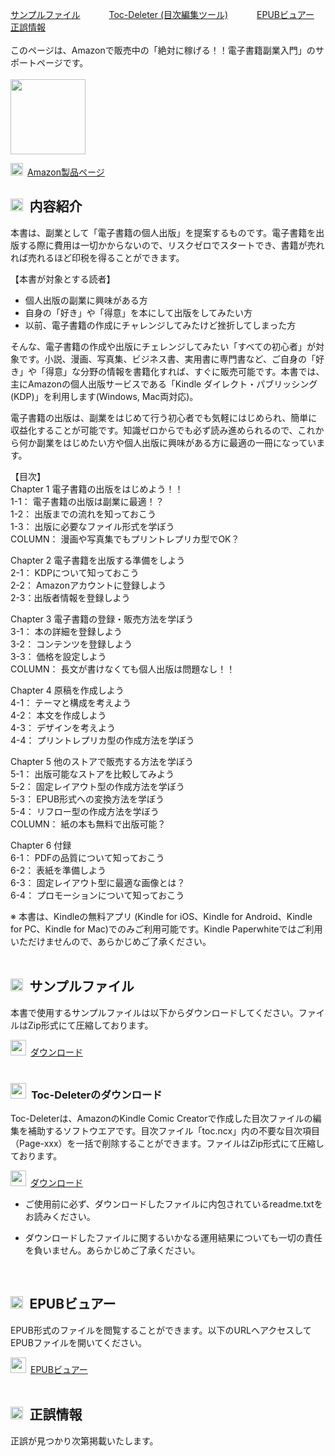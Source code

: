 [サンプルファイル](#jump-there1)  　　　[Toc-Deleter (目次編集ツール)](#jump-there2)  　　　[EPUBビュアー](#jump-there3) 　　　[正誤情報](#jump-there4)
<br/>
<br/>
このページは、Amazonで販売中の「絶対に稼げる！！電子書籍副業入門」のサポートページです。  
<br/>
<img src="https://user-images.githubusercontent.com/65753345/83375456-e44af500-a409-11ea-9466-92ffb5ef01f0.jpg" width="120px">

<img src="https://user-images.githubusercontent.com/62088244/76576777-7c6dc800-6506-11ea-9b86-0894fb827c7e.png" width="20px">&ensp;<a href="https://www.amazon.co.jp/dp/B089GJ7GXQ" target="_blank">Amazon製品ページ</a>
<br/>

## <img src="https://user-images.githubusercontent.com/65753345/83377381-62aa9580-a410-11ea-9313-8d4deca07672.png" width="20px">&ensp;内容紹介
本書は、副業として「電子書籍の個人出版」を提案するものです。電子書籍を出版する際に費用は一切かからないので、リスクゼロでスタートでき、書籍が売れれば売れるほど印税を得ることができます。  

【本書が対象とする読者】  
- 個人出版の副業に興味がある方  
- 自身の「好き」や「得意」を本にして出版をしてみたい方  
- 以前、電子書籍の作成にチャレンジしてみたけど挫折してしまった方  

そんな、電子書籍の作成や出版にチェレンジしてみたい「すべての初心者」が対象です。小説、漫画、写真集、ビジネス書、実用書に専門書など、ご自身の「好き」や「得意」な分野の情報を書籍化すれば、すぐに販売可能です。本書では、主にAmazonの個人出版サービスである「Kindle ダイレクト・パブリッシング (KDP)」を利用します(Windows, Mac両対応)。  

電子書籍の出版は、副業をはじめて行う初心者でも気軽にはじめられ、簡単に収益化することが可能です。知識ゼロからでも必ず読み進められるので、これから何か副業をはじめたい方や個人出版に興味がある方に最適の一冊になっています。  

【目次】  
Chapter 1 電子書籍の出版をはじめよう！！	  
1-1： 電子書籍の出版は副業に最適！？  
1-2： 出版までの流れを知っておこう  
1-3： 出版に必要なファイル形式を学ぼう  
COLUMN： 漫画や写真集でもプリントレプリカ型でOK？  

Chapter 2 電子書籍を出版する準備をしよう  
2-1： KDPについて知っておこう  
2-2： Amazonアカウントに登録しよう  
2-3：出版者情報を登録しよう

Chapter 3 電子書籍の登録・販売方法を学ぼう  
3-1： 本の詳細を登録しよう  
3-2： コンテンツを登録しよう  
3-3： 価格を設定しよう  
COLUMN： 長文が書けなくても個人出版は問題なし！！  

Chapter 4 原稿を作成しよう  
4-1： テーマと構成を考えよう  
4-2： 本文を作成しよう  
4-3： デザインを考えよう  
4-4： プリントレプリカ型の作成方法を学ぼう  

Chapter 5 他のストアで販売する方法を学ぼう  
5-1： 出版可能なストアを比較してみよう  
5-2： 固定レイアウト型の作成方法を学ぼう  
5-3： EPUB形式への変換方法を学ぼう  
5-4： リフロー型の作成方法を学ぼう  
COLUMN： 紙の本も無料で出版可能？  

Chapter 6 付録  
6-1： PDFの品質について知っておこう  
6-2： 表紙を準備しよう  
6-3： 固定レイアウト型に最適な画像とは？  
6-4： プロモーションについて知っておこう  

※ 本書は、Kindleの無料アプリ (Kindle for iOS、Kindle for Android、Kindle for PC、Kindle for Mac)でのみご利用可能です。Kindle Paperwhiteではご利用いただけませんので、あらかじめご了承ください。  
<br/>

## <img src="https://user-images.githubusercontent.com/65753345/83377381-62aa9580-a410-11ea-9313-8d4deca07672.png" width="20px">&ensp;<a name="jump-there1">サンプルファイル</a>

本書で使用するサンプルファイルは以下からダウンロードしてください。ファイルはZip形式にて圧縮しております。

<img src="https://user-images.githubusercontent.com/62088244/76489282-36aff180-646b-11ea-977c-f4ed77d5b8d8.png" width="25px">&ensp;[ダウンロード](https://github.com/mitubayasi/SPEB/raw/master/SAMPLE.zip)
<br/>
<br/>

### <img src="https://user-images.githubusercontent.com/65753345/83582684-20529700-a57d-11ea-8f98-dbddb23b77d6.png" width="25px">&ensp;<a name="jump-there2">Toc-Deleterのダウンロード</a>
  
Toc-Deleterは、AmazonのKindle Comic Creatorで作成した目次ファイルの編集を補助するソフトウエアです。目次ファイル「toc.ncx」内の不要な目次項目（Page-xxx）を一括で削除することができます。ファイルはZip形式にて圧縮しております。 

<img src="https://user-images.githubusercontent.com/62088244/76489282-36aff180-646b-11ea-977c-f4ed77d5b8d8.png" width="25px">&ensp;[ダウンロード](https://github.com/mitubayasi/Toc-Deleter/raw/master/Toc-Deleter.zip)

- ご使用前に必ず、ダウンロードしたファイルに内包されているreadme.txtをお読みください。

- ダウンロードしたファイルに関するいかなる運用結果についても一切の責任を負いません。あらかじめご了承ください。  
<br/>

## <img src="https://user-images.githubusercontent.com/65753345/83377381-62aa9580-a410-11ea-9313-8d4deca07672.png" width="20px">&ensp;<a name="jump-there3">EPUBビュアー</a>
EPUB形式のファイルを閲覧することができます。以下のURLへアクセスしてEPUBファイルを開いてください。  

<img src="https://user-images.githubusercontent.com/65753345/83375423-cbdada80-a409-11ea-904e-b87223f638e9.png" width="25px">&ensp;[EPUBビュアー](https://mitubayasi.github.io/SPEB/bibi/)
<br/>
<br/>

## <img src="https://user-images.githubusercontent.com/65753345/83377381-62aa9580-a410-11ea-9313-8d4deca07672.png" width="20px">&ensp;<a name="jump-there4">正誤情報</a>
正誤が見つかり次第掲載いたします。  
<br/>
<br/>
<br/>
<br/>
<br/>
<br/>
<br/>

